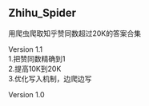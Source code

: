 Zhihu_Spider
---
用爬虫爬取知乎赞同数超过20K的答案合集

Version 1.1  
1.把赞同数精确到1  
2.提高10K到20K  
3.优化写入机制，边爬边写  

Version 1.0
